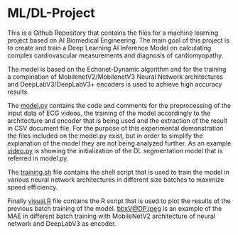 # ML/DL-Project

This is a Github Repository that contains the files for a machine learning project based on AI Biomedical Engineering. The main goal of this project is to create and train a Deep Learning AI Inference Model on calculating complex cardiovascular measurements and diagnosis of cardiomyopathy. 

The model is based on the Echonet-Dynamic algorithm and for the training a compination of MobilenetV2/MobilenetV3 Neural Network architectures and DeepLabV3/DeepLabV3+ encoders is used to achieve high accuracy results.

The [model.py](https://github.com/George-Sakellariou/Machine-Learning-Project/blob/main/model.py) contains the code and comments for the preprocessing of the input data of ECG videos, the training of the model accordingly to the architecture and encoder that is being used and the extraction of the result in CSV document file. For the purpose of this experimental demonstration the files included on the model.py exist, but in order to simplify the explanation of the model they are not being analyzed further.
As an example [video.py](https://github.com/George-Sakellariou/Machine-Learning-Project/blob/main/video.py) is showing the initialization of the DL segmentation model that is referred in model.py.

The [training.sh](https://github.com/George-Sakellariou/Machine-Learning-Project/blob/main/training.sh) file contains the shell script that is used to train the model in various neural network architectures in different size batches to maximize speed efficiency.

Finally [visual.R](https://github.com/George-Sakellariou/Machine-Learning-Project/blob/main/visual.R) file contains the R script that is used to plot the results of the previous batch training of the model. 
[bbxV@DP.jpeg](https://github.com/George-Sakellariou/Machine-Learning-Project/blob/main/bbxV%40DP.jpeg) is an example of the MAE in different batch training with MobileNetV2 architecture of neural network and DeepLabV3 as encoder.
